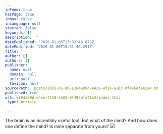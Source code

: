 ```yaml
---
inFeed: true
hasPage: true
inNav: false
inLanguage: null
starred: false
keywords: []
description: ''
datePublished: '2016-01-06T15:32:48.878Z'
dateModified: '2016-01-06T15:31:46.291Z'
title: ''
author: []
authors: []
publisher:
  name: null
  domain: null
  url: null
  favicon: null
sourcePath: _posts/2016-01-06-e104a09d-e4ce-4f19-a183-0f496efa41a4.md
published: true
url: e104a09d-e4ce-4f19-a183-0f496efa41a4/index.html
_type: Article

---
```

The brain is an incredibly useful tool. But what of the mind? And how does one define the mind? Is mine separate from yours?
![](https://the-grid-user-content.s3-us-west-2.amazonaws.com/3cd3ce76-67fd-45ce-ad58-4d6ad2459047.JPG)